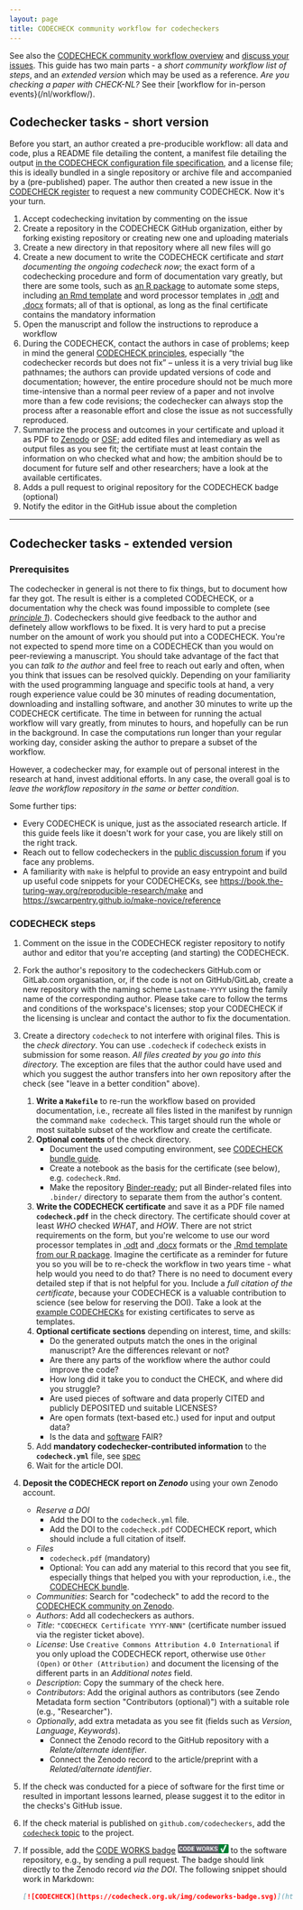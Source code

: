 ```yaml
---
layout: page
title: CODECHECK community workflow for codecheckers
---
```


See also the [CODECHECK community workflow overview](/guide/community-workflow-overview) and [discuss your issues](https://github.com/orgs/codecheckers/discussions).
This guide has two main parts - a _short community workflow list of steps_, and an _extended version_ which may be used as a reference.
_Are you checking a paper with CHECK-NL?_ See their [workflow for in-person events}(/nl/workflow/).

## Codechecker tasks - short version

Before you start, an author created a pre-producible workflow: all data and code, plus a README file detailing the content, a manifest file detailing the output [in the CODECHECK configuration file specification](https://codecheck.org.uk/spec/config/1.0/), and a license file; this is ideally bundled in a single repository or archive file and accompanied by a (pre-published) paper.
The author then created a new issue in the [CODECHECK register](https://github.com/codecheckers/register/issues/new/choose) to request a new community CODECHECK.
Now it's your turn.

1. Accept codechecking invitation by commenting on the issue
1. Create a repository in the CODECHECK GitHub organization, either by forking existing repository or creating new one and uploading materials
1. Create a new directory in that repository where all new files will go
1. Create a new document to write the CODECHECK certificate and _start documenting the ongoing codecheck now_;
   the exact form of  a codechecking procedure and form of documentation vary greatly, but there are some tools, such as [an R package](https://github.com/codecheckers/codecheck) to automate some steps, including [an Rmd template](https://github.com/codecheckers/codecheck/blob/master/inst/extdata/templates/codecheck/) and word processor templates in [.odt](/guide/templates/CODECHECK_report_template.odt) and [.docx](/guide/templates/CODECHECK_report_template.docx) formats; all of that is optional, as long as the final certificate contains the mandatory information
1. Open the manuscript and follow the instructions to reproduce a workflow
1. During the CODECHECK, contact the authors in case of problems; keep in mind the general [CODECHECK principles](/project/#the-codecheck-principles), especially “the codechecker records but does not fix” – unless it is a very trivial bug like pathnames; the authors can provide updated versions of code and documentation; however, the entire procedure should not be much more time-intensive than a normal peer review of a paper and not involve more than a few code revisions; the codechecker can always stop the process after a reasonable effort and close the issue as not successfully reproduced.
1. Summarize the process and outcomes in your certificate and upload it as PDF to [Zenodo](https://zenodo.org/) or [OSF](https://osf.io/); add edited files and intemediary as well as output files as you see fit; the certifiate must at least contain the information on who checked what and how; the ambition should be to document for future self and other researchers; have a look at the available certificates.
1. Adds a pull request to original repository for the CODECHECK badge (optional)
1. Notify the editor in the GitHub issue about the completion

------

## Codechecker tasks - extended version

### Prerequisites

The codechecker in general is not there to fix things, but to document how far they got.
The result is either is a completed CODECHECK, or a documentation why the check was found impossible to complete (see _[principle 1](/)_).
Codecheckers should give feedback to the author and definetely allow workflows to be fixed.
It is very hard to put a precise number on the amount of work you should put into a CODECHECK.
You're not expected to spend more time on a CODECHECK than you would on peer-reviewing a manuscript.
You should take advantage of the fact that you can _talk to the author_ and feel free to reach out early and often, when you think that issues can be resolved quickly.
Depending on your familiarity with the used programming language and specific tools at hand, a very rough experience value could be 30 minutes of reading documentation, downloading and installing software, and another 30 minutes to write up the CODECHECK certificate.
The time in between for running the actual workflow will vary greatly, from minutes to hours, and hopefully can be run in the background.
In case the computations run longer than your regular working day, consider asking the author to prepare a subset of the workflow.

However, a codechecker may, for example out of personal interest in the research at hand, invest additional efforts.
In any case, the overall goal is to _leave the workflow repository in the same or better condition_.

Some further tips:

- Every CODECHECK is unique, just as the associated research article. If this guide feels like it doesn't work for your case, you are likely still on the right track.
- Reach out to fellow codecheckers in the [public discussion forum](https://github.com/orgs/codecheckers/discussions) if you face any problems.
- A familiarity with `make` is helpful to provide an easy entrypoint and build up useful code snippets for your CODECHECKs, see <https://book.the-turing-way.org/reproducible-research/make> and <https://swcarpentry.github.io/make-novice/reference>

### CODECHECK steps

1. Comment on the issue in the CODECHECK register repository to notify author and editor that you're accepting (and starting) the CODECHECK.
1. Fork the author's repository to the codecheckers GitHub.com or GitLab.com organisation, or, if the code is not on GitHub/GitLab, create a new repository with the naming scheme `Lastname-YYYY` using the family name of the corresponding author. Please take care to follow the terms and conditions of the workspace's licenses; stop your CODECHECK if the licensing is unclear and contact the author to fix the documentation.
1. Create a directory `codecheck` to not interfere with original files.
  This is the _check directory_.
  You can use `.codecheck` if `codecheck` exists in submission for some reason.
  _All files created by you go into this directory._
  The exception are files that the author could have used and which you suggest the author transfers into her own repository after the check (see "leave in a better condition" above).
    1. **Write a `Makefile`** to re-run the workflow based on provided documentation, i.e., recreate all files listed in the manifest by runnign the command `make codecheck`.
      This target should run the whole or most suitable subset of the workflow and create the certificate.
    1. **Optional contents** of the check directory.
        - Document the used computing environment, see [CODECHECK bundle guide](/guide/bundle).
        - Create a notebook as the basis for the certificate (see below), e.g. `codecheck.Rmd`.
        - Make the repository [Binder-ready](https://mybinder.readthedocs.io/); put all Binder-related files into `.binder/` directory to separate them from the author's content.
    1. **Write the CODECHECK certificate** and save it as a PDF file named **`codecheck.pdf`** in the check directory.
      The certificate should cover at least _WHO_ checked _WHAT_, and _HOW_.
      There are not strict requirements on the form, but you're welcome to use our word processor templates in [.odt](/guide/templates/CODECHECK_report_template.odt) and [.docx](/guide/templates/CODECHECK_report_template.docx) formats or the [.Rmd template from our R package](https://github.com/codecheckers/codecheck/blob/master/inst/extdata/templates/codecheck/).
      Imagine the certificate as a reminder for future you so you will be to re-check the workflow in two years time - what help would you need to do that?
      There is no need to document every detailed step if that is not helpful for you.
      Include a _full citation of the certificate_, because your CODECHECK is a valuable contribution to science (see below for reserving the DOI).
      Take a look at the [example CODECHECKs](/guide/community-workflow-overview#examples) for existing certificates to serve as templates.
    1. **Optional certificate sections** depending on interest, time, and skills:
        - Do the generated outputs match the ones in the original manuscript? Are the differences relevant or not?
        - Are there any parts of the workflow where the author could improve the code?
        - How long did it take you to conduct the CHECK, and where did you struggle?
        - Are used pieces of software and data properly CITED and publicly DEPOSITED und suitable LICENSES?
        - Are open formats (text-based etc.) used for input and output data?
        - Is the data and [software](https://content.iospress.com/articles/data-science/ds190026) FAIR?
    1. Add **mandatory codechecker-contributed information** to the **`codecheck.yml`** file, see [spec](/spec/config/latest)
    1. Wait for the article DOI.
1. **Deposit the CODECHECK report on _Zenodo_** using your own Zenodo account.
    - _Reserve a DOI_
        - Add the DOI to the `codecheck.yml` file.
        - Add the DOI to the `codecheck.pdf` CODECHECK report, which should include a full citation of itself.
    - _Files_
        - `codecheck.pdf` (mandatory)
        - Optional: You can add any material to this record that you see fit, especially things that helped you with your reproduction, i.e., the [CODECHECK bundle](/guide/bundle).
    - _Communities_: Search for "codecheck" to add the record to the [CODECHECK community on Zenodo](https://zenodo.org/communities/codecheck).
    - _Authors_: Add all codecheckers as authors.
    - _Title_: `"CODECHECK Certificate YYYY-NNN"` (certificate number issued via the register ticket above).
    - _License_: Use `Creative Commons Attribution 4.0 International` if you only upload the CODECHECK report, otherwise use `Other (Open)` or `Other (Attribution)` and document the licensing of the different parts in an _Additional notes_ field.
    - _Description_: Copy the summary of the check here.
    - _Contributors_: Add the original authors as contributors (see Zendo Metadata form section "Contributors (optional)") with a suitable role (e.g., "Researcher").
    - _Optionally_, add extra metadata as you see fit (fields such as _Version_, _Language_, _Keywords_).
        - Connect the Zenodo record to the GitHub repository with a _Relate/alternate identifier_.
        - Connect the Zenodo record to the article/preprint with a _Related/alternate identifier_.
1. If the check was conducted for a piece of software for the first time or resulted in important lessons learned, please suggest it to the editor in the checks's GitHub issue.
1. If the check material is published on `github.com/codecheckers`, add the [`codecheck` topic](https://github.com/search?q=topic%3Acodecheck+fork%3Atrue+org%3Acodecheckers&type=Repositories) to the project.
1. If possible, add the [CODE WORKS badge](https://github.com/codecheckers/website/tree/master/badges) <img src="/img/codeworks-badge.svg" alt="CODECHECK badge" height="16" style="margin-top: -4px;" /> to the software repository, e.g., by sending a pull request.
    The badge should link directly to the Zenodo record _via the DOI_.
    The following snippet should work in Markdown:

    ```md
    [![CODECHECK](https://codecheck.org.uk/img/codeworks-badge.svg)](https://doi.org/<DOI HERE>)
    ```
